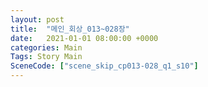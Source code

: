```yaml
---
layout: post
title:  "메인_회상_013~028장"
date:   2021-01-01 08:00:00 +0000
categories: Main
Tags: Story Main
SceneCode: ["scene_skip_cp013-028_q1_s10"]
---
```

